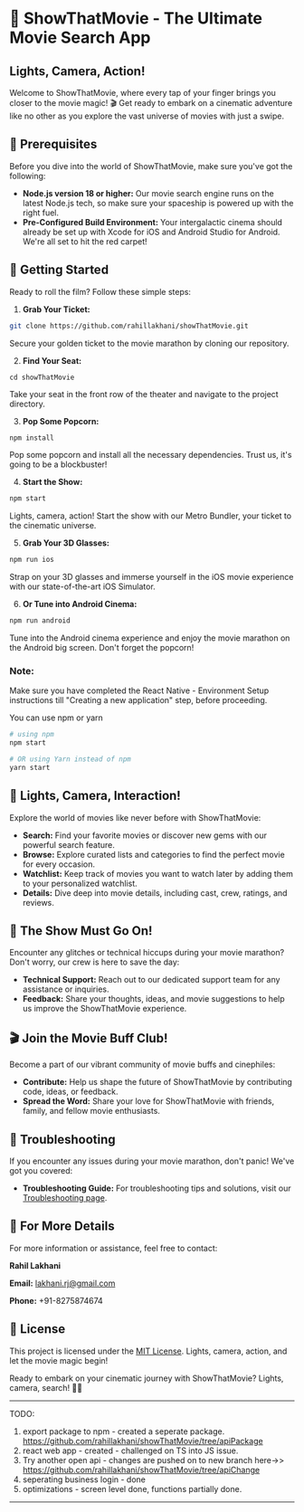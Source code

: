 # 🍿 ShowThatMovie - The Ultimate Movie Search App

## Lights, Camera, Action!

Welcome to ShowThatMovie, where every tap of your finger brings you closer to the movie magic! 🎬 Get ready to embark on a cinematic adventure like no other as you explore the vast universe of movies with just a swipe.

## 🎥 Prerequisites

Before you dive into the world of ShowThatMovie, make sure you've got the following:

- **Node.js version 18 or higher:** Our movie search engine runs on the latest Node.js tech, so make sure your spaceship is powered up with the right fuel.
- **Pre-Configured Build Environment:** Your intergalactic cinema should already be set up with Xcode for iOS and Android Studio for Android. We're all set to hit the red carpet!

## 🚀 Getting Started

Ready to roll the film? Follow these simple steps:

1. **Grab Your Ticket:**
```bash
git clone https://github.com/rahillakhani/showThatMovie.git
```
Secure your golden ticket to the movie marathon by cloning our repository.

2. **Find Your Seat:**
```
cd showThatMovie
```
Take your seat in the front row of the theater and navigate to the project directory.

3. **Pop Some Popcorn:**
```bash
npm install
```
Pop some popcorn and install all the necessary dependencies. Trust us, it's going to be a blockbuster!

4. **Start the Show:**
```bash
npm start
```
Lights, camera, action! Start the show with our Metro Bundler, your ticket to the cinematic universe.

5. **Grab Your 3D Glasses:**
```bash
npm run ios
```
Strap on your 3D glasses and immerse yourself in the iOS movie experience with our state-of-the-art iOS Simulator.

6. **Or Tune into Android Cinema:**
```bash
npm run android
```
Tune into the Android cinema experience and enjoy the movie marathon on the Android big screen. Don't forget the popcorn!

### Note:

Make sure you have completed the React Native - Environment Setup instructions till "Creating a new application" step, before proceeding.

You can use npm or yarn

```bash
# using npm
npm start

# OR using Yarn instead of npm
yarn start
```

## 🍿 Lights, Camera, Interaction!

Explore the world of movies like never before with ShowThatMovie:

- **Search:** Find your favorite movies or discover new gems with our powerful search feature.
- **Browse:** Explore curated lists and categories to find the perfect movie for every occasion.
- **Watchlist:** Keep track of movies you want to watch later by adding them to your personalized watchlist.
- **Details:** Dive deep into movie details, including cast, crew, ratings, and reviews.

## 🌟 The Show Must Go On!

Encounter any glitches or technical hiccups during your movie marathon? Don't worry, our crew is here to save the day:

- **Technical Support:** Reach out to our dedicated support team for any assistance or inquiries.
- **Feedback:** Share your thoughts, ideas, and movie suggestions to help us improve the ShowThatMovie experience.

## 🎬 Join the Movie Buff Club!

Become a part of our vibrant community of movie buffs and cinephiles:

- **Contribute:** Help us shape the future of ShowThatMovie by contributing code, ideas, or feedback.
- **Spread the Word:** Share your love for ShowThatMovie with friends, family, and fellow movie enthusiasts.

## 🚨 Troubleshooting

If you encounter any issues during your movie marathon, don't panic! We've got you covered:

- **Troubleshooting Guide:** For troubleshooting tips and solutions, visit our [Troubleshooting page](#).

## 📜 For More Details

For more information or assistance, feel free to contact:

**Rahil Lakhani**

**Email:** lakhani.rj@gmail.com

**Phone:** +91-8275874674


## 📜 License

This project is licensed under the [MIT License](LICENSE). Lights, camera, action, and let the movie magic begin!

Ready to embark on your cinematic journey with ShowThatMovie? Lights, camera, search! 🌟🍿

---------------------------
TODO:

1. export package to npm - created a seperate package. https://github.com/rahillakhani/showThatMovie/tree/apiPackage 
2. react web app - created - challenged on TS into JS issue.
3. Try another open api - changes are pushed on to new branch here->> https://github.com/rahillakhani/showThatMovie/tree/apiChange
4. seperating business login - done
5. optimizations - screen level done, functions partially done.

---------------------------
